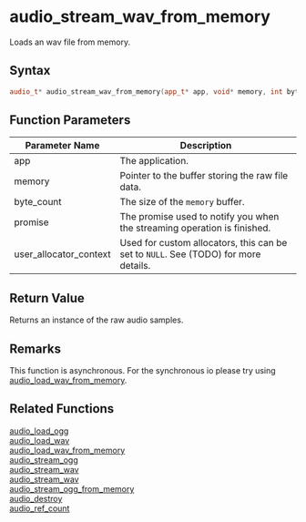 # audio_stream_wav_from_memory

Loads an wav file from memory.

## Syntax

```cpp
audio_t* audio_stream_wav_from_memory(app_t* app, void* memory, int byte_count, promise_t promise, void* user_allocator_context = NULL);
```

## Function Parameters

Parameter Name | Description
--- | ---
app | The application.
memory | Pointer to the buffer storing the raw file data.
byte_count | The size of the `memory` buffer.
promise | The promise used to notify you when the streaming operation is finished.
user_allocator_context | Used for custom allocators, this can be set to `NULL`. See (TODO) for more details.

## Return Value

Returns an instance of the raw audio samples.

## Remarks

This function is asynchronous. For the synchronous io please try using [audio_load_wav_from_memory](https://github.com/RandyGaul/cute_framework/blob/master/doc/audio/audio/audio_load_wav_from_memory.md).

## Related Functions

[audio_load_ogg](https://github.com/RandyGaul/cute_framework/blob/master/doc/audio/audio/audio_load_ogg.md)  
[audio_load_wav](https://github.com/RandyGaul/cute_framework/blob/master/doc/audio/audio/audio_load_wav.md)  
[audio_load_wav_from_memory](https://github.com/RandyGaul/cute_framework/blob/master/doc/audio/audio/audio_load_wav_from_memory.md)  
[audio_stream_ogg](https://github.com/RandyGaul/cute_framework/blob/master/doc/audio/audio/audio_stream_ogg.md)  
[audio_stream_wav](https://github.com/RandyGaul/cute_framework/blob/master/doc/audio/audio/audio_stream_wav.md)  
[audio_stream_wav](https://github.com/RandyGaul/cute_framework/blob/master/doc/audio/audio/audio_stream_wav.md)  
[audio_stream_ogg_from_memory](https://github.com/RandyGaul/cute_framework/blob/master/doc/audio/audio/audio_stream_ogg_from_memory.md)  
[audio_destroy](https://github.com/RandyGaul/cute_framework/blob/master/doc/audio/audio/audio_destroy.md)  
[audio_ref_count](https://github.com/RandyGaul/cute_framework/blob/master/doc/audio/audio/audio_ref_count.md)  
